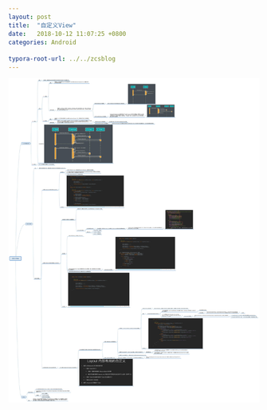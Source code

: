 ```yaml
---
layout: post
title:  "自定义View"
date:   2018-10-12 11:07:25 +0800
categories: Android

typora-root-url: ../../zcsblog
---
```


<img src="/assets/Android/自定义View.jpg" alt="img" style="zoom:150%;" />